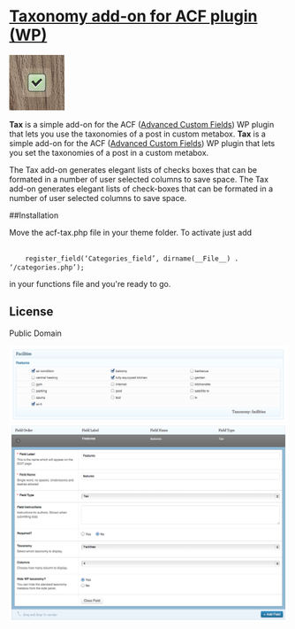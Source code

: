 # [Taxonomy add-on for ACF plugin (WP)](https://github.com/FutureMedia/acf-tax)

![acf-tax](tax-icon.png)

**Tax** is a simple add-on for the ACF ([Advanced Custom Fields](http://www.advancedcustomfields.com/)) WP plugin that lets you use the taxonomies of a post in custom metabox.
**Tax** is a simple add-on for the ACF ([Advanced Custom Fields](http://www.advancedcustomfields.com/)) WP plugin that lets you set the taxonomies of a post in a custom metabox.

The Tax add-on generates elegant lists of checks boxes that can be formated in a number of user selected columns to save space. 
The Tax add-on generates elegant lists of check-boxes that can be formated in a number of user selected columns to save space. 

##Installation

Move the acf-tax.php file in your theme folder. To activate just add 

<pre><code>
	register_field(‘Categories_field’, dirname(__File__) . ‘/categories.php’);
</code></pre>

in your functions file and you're ready to go.

## License

Public Domain

![acf-tax metabox](tax-1.png)
![acf-tax settings](tax-2.png)


